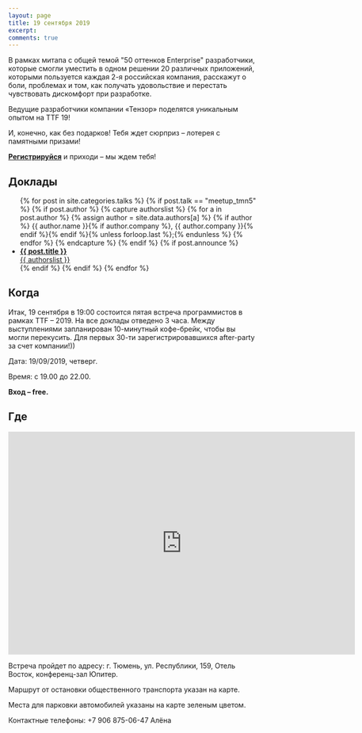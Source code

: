 ```yaml
---
layout: page
title: 19 сентября 2019
excerpt:
comments: true
---
```

В рамках митапа с общей темой "50 оттенков Enterprise" разработчики, которые смогли уместить в одном решении 20 различных приложений, которыми пользуется каждая 2-я российская компания, расскажут о боли, проблемах и том, как получать удовольствие и перестать чувствовать дискомфорт при разработке.

Ведущие разработчики компании «Тензор» поделятся уникальным опытом на TTF 19!

И, конечно, как без подарков! Тебя ждет сюрприз – лотерея с памятными призами!

[**Регистрируйся**][register] и приходи – мы ждем тебя!
	

Доклады
-------

<ul class="post-list">
{% for post in site.categories.talks %}
  {% if post.talk == "meetup_tmn5" %}
    {% if post.author %}
      {% capture authorslist %}
        {% for a in post.author %}
          {% assign author = site.data.authors[a] %}
          {% if author %} {{ author.name }}{% if author.company %}, {{ author.company }}{% endif %}{% endif %}{% unless forloop.last %};{% endunless %}
        {% endfor %}
      {% endcapture %}
    {% endif %}
  {% if post.announce %}
  <li><a href="{{ site.url }}{{ post.url }}"><b>{{ post.title }}</b><br/>{{ authorslist }}</a></li>
  {% endif %}
  {% endif %}
{% endfor %}
</ul>

Когда
-----

Итак, 19 сентября в 19:00 состоится пятая встреча программистов в рамках TTF – 2019. На все доклады отведено 3 часа. Между выступлениями запланирован 10-минутный кофе-брейк, чтобы вы могли перекусить. Для первых 30-ти зарегистрировавшихся after-party за счет компании!))

Дата: 19/09/2019, четверг.

Время: с 19.00 до 22.00.

__Вход – free.__


Где
---
<iframe src="https://yandex.ru/map-widget/v1/?um=constructor%3A54eaf86410f7effcdc9c33774d3193862bf6c46521fc0f874210e83fac0d80e7&amp;source=constructor" width="700" height="450" frameborder="0"></iframe>

Встреча пройдет по адресу: г. Тюмень, ул. Республики, 159, Отель Восток, конференц-зал Юпитер.

Маршрут от остановки общественного транспорта указан на карте. 

Места для парковки автомобилей указаны на карте зеленым цветом.

Контактные телефоны: +7 906 875-06-47 Алёна

<!--
<ul class="post-list">
{% for post in site.posts limit:10 %}
  <li><article><a href="{{ site.url }}{{ post.url }}">{{ post.title }} <span class="entry-date"><time datetime="{{ post.date | date_to_xmlschema }}">{{ post.date | date: "%B %d, %Y" }}</time></span></a></article></li>
{% endfor %}
</ul>
-->

[register]: /register/
[place]: http://rybinsk.vikonda.ru/
[tensor]: http://tensor.ru/
[speakers]: /speakers/
